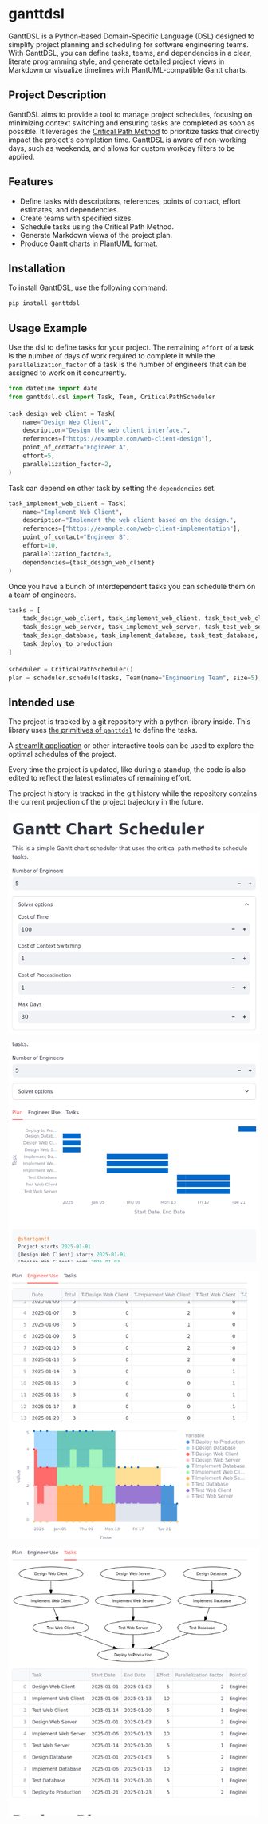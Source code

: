 # ganttdsl

GanttDSL is a Python-based Domain-Specific Language (DSL) designed to simplify project planning and scheduling for software engineering teams. With GanttDSL, you can define tasks, teams, and dependencies in a clear, literate programming style, and generate detailed project views in Markdown or visualize timelines with PlantUML-compatible Gantt charts.

## Project Description

GanttDSL aims to provide a tool to manage project schedules, focusing on minimizing context switching and ensuring tasks are completed as soon as possible. It leverages the [Critical Path Method](https://en.wikipedia.org/wiki/Critical_path_method) to prioritize tasks that directly impact the project's completion time. GanttDSL is aware of non-working days, such as weekends, and allows for custom workday filters to be applied. 

## Features

- Define tasks with descriptions, references, points of contact, effort estimates, and dependencies.
- Create teams with specified sizes.
- Schedule tasks using the Critical Path Method.
- Generate Markdown views of the project plan.
- Produce Gantt charts in PlantUML format.

## Installation

To install GanttDSL, use the following command:

```sh
pip install ganttdsl
```
## Usage Example

Use the dsl to define tasks for your project.
The remaining `effort` of a task is the number of days of work required to complete it while the `parallelization_factor` of a task is the number of engineers that can be assigned to work on it concurrently.

```python
from datetime import date
from ganttdsl.dsl import Task, Team, CriticalPathScheduler

task_design_web_client = Task(
    name="Design Web Client",
    description="Design the web client interface.",
    references=["https://example.com/web-client-design"],
    point_of_contact="Engineer A",
    effort=5,
    parallelization_factor=2,
)
```
Task can depend on other task by setting the `dependencies` set.
```python
task_implement_web_client = Task(
    name="Implement Web Client",
    description="Implement the web client based on the design.",
    references=["https://example.com/web-client-implementation"],
    point_of_contact="Engineer B",
    effort=10,
    parallelization_factor=3,
    dependencies={task_design_web_client}
)
```

Once you have a bunch of interdependent tasks you can schedule them on a team of engineers.
```python
tasks = [
    task_design_web_client, task_implement_web_client, task_test_web_client,
    task_design_web_server, task_implement_web_server, task_test_web_server,
    task_design_database, task_implement_database, task_test_database,
    task_deploy_to_production
]

scheduler = CriticalPathScheduler()
plan = scheduler.schedule(tasks, Team(name="Engineering Team", size=5), start_date)
```
## Intended use
The project is tracked by a git repository with a python library inside.
This library uses [the primitives of `ganttdsl`](tutorial.md) to define the tasks.

A [streamlit application](server.py) or other interactive tools can be used to explore the optimal schedules of the project.

Every time the project is updated, like during a standup, the code is also edited to reflect the latest estimates of remaining effort.

The project history is tracked in the git history while the repository contains the current projection of the project trajectory in the future.

![alt text](image-2.png)

![alt text](image-3.png)

![alt text](image-4.png)

![alt text](image-5.png)